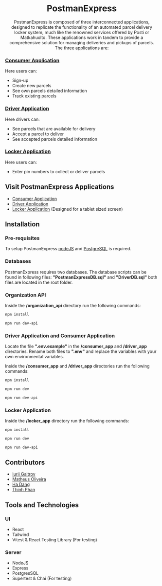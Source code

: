 <div align="center">

# PostmanExpress

PostmanExpress is composed of three interconnected applications, designed to replicate the functionality of an automated parcel delivery locker system, much like the renowned services offered by Posti or Matkahuolto. These applications work in tandem to provide a comprehensive solution for managing deliveries and pickups of parcels. The three applications are:

</div>


### [Consumer Application](https://consumer-pe.salute-sir.com)

Here users can:

-   Sign-up
-   Create new parcels
-   See own parcels detailed information
-   Track existing parcels

### [Driver Application](https://driver-pe.salute-sir.com)

Here drivers can:

-   See parcels that are available for delivery
-   Accept a parcel to deliver
-   See accepted parcels detailed information

### [Locker Application](https://locker-pe.salute-sir.com)

Here users can:

-   Enter pin numbers to collect or deliver parcels

## Visit PostmanExpress Applications

-   [Consumer Application](https://consumer-pe.salute-sir.com)
-   [Driver Application](https://driver-pe.salute-sir.com)
-   [Locker Application](https://locker-pe.salute-sir.com) (Designed for a tablet sized screen)

## Installation

### Pre-requisites

To setup PostmanExpress [nodeJS](https://nodejs.org/) and [PostgreSQL](https://www.postgresql.org/) is required.

### Databases

PostmanExpress requires two databases. The database scripts can be found in following files: **"PostmanExpressDB.sql"** and **"DriverDB.sql"** both files are located in the root folder.

### Organization API

Inside the **/organization_api** directory run the following commands:

```bash
npm install
```

```bash
npm run dev-api
```

### Driver Application and Consumer Application

Locate the file **".env.example"** in the **/consumer_app** and **/driver_app** directories. Rename both files to **".env"** and replace the variables with your own environmental variables.

Inside the **/consumer_app** and **/driver_app** directories run the following commands:

```bash
npm install
```

```bash
npm run dev
```

```bash
npm run dev-api
```

### Locker Application

Inside the **/locker_app** directory run the following commands:

```bash
npm install
```

```bash
npm run dev
```

```bash
npm run dev-api
```

## Contributors

-   [Iurii Gaitrov](https://github.com/RepoRover)
-   [Matheus Oliveira](https://github.com/Matheus-OAMK)
-   [Ha Dang](https://github.com/hha297)
-   [Thinh Phan](https://github.com/PhanHoangThinh)

## Tools and Technologies

### UI

-   React
-   Tailwind
-   Vitest & React Testing Library (For testing)

### Server

-   NodeJS
-   Express
-   PostgresSQL
-   Supertest & Chai (For testing)
